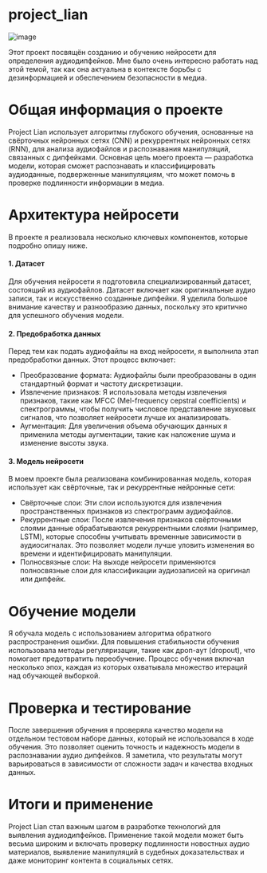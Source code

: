 # project_lian
![image](https://github.com/user-attachments/assets/4956d5ba-0c07-49c0-9564-a4bac527ba2f)

Этот проект посвящён созданию и обучению нейросети для определения аудиодипфейков. Мне было очень интересно работать над этой темой, так как она актуальна в контексте борьбы с дезинформацией и обеспечением безопасности в медиа.

# Общая информация о проекте

Project Lian использует алгоритмы глубокого обучения, основанные на свёрточных нейронных сетях (CNN) и рекуррентных нейронных сетях (RNN), для анализа аудиофайлов и распознавания манипуляций, связанных с дипфейками. Основная цель моего проекта — разработка модели, которая сможет распознавать и классифицировать аудиоданные, подверженные манипуляциям, что может помочь в проверке подлинности информации в медиа.

# Архитектура нейросети

В проекте я реализовала несколько ключевых компонентов, которые подробно опишу ниже.

#### 1. Датасет

Для обучения нейросети я подготовила специализированный датасет, состоящий из аудиофайлов. Датасет включает как оригинальные аудио записи, так и искусственно созданные дипфейки. Я уделила большое внимание качеству и разнообразию данных, поскольку это критично для успешного обучения модели.

#### 2. Предобработка данных

Перед тем как подать аудиофайлы на вход нейросети, я выполнила этап предобработки данных. Этот процесс включает:

- Преобразование формата: Аудиофайлы были преобразованы в один стандартный формат и частоту дискретизации.
- Извлечение признаков: Я использовала методы извлечения признаков, такие как MFCC (Mel-frequency cepstral coefficients) и спектрограммы, чтобы получить числовое представление звуковых сигналов, что позволяет нейросети лучше их анализировать.
- Аугментация: Для увеличения объема обучающих данных я применила методы аугментации, такие как наложение шума и изменение высоты звука.

#### 3. Модель нейросети

В моем проекте была реализована комбинированная модель, которая использует как свёрточные, так и рекуррентные нейронные сети:

- Свёрточные слои: Эти слои используются для извлечения пространственных признаков из спектрограмм аудиофайлов.
- Рекуррентные слои: После извлечения признаков свёрточными слоями данные обрабатываются рекуррентными слоями (например, LSTM), которые способны учитывать временные зависимости в аудиосигналах. Это позволяет модели лучше уловить изменения во времени и идентифицировать манипуляции.
- Полносвязные слои: На выходе нейросети применяются полносвязные слои для классификации аудиозаписей на оригинал или дипфейк.

# Обучение модели

Я обучала модель с использованием алгоритма обратного распространения ошибки. Для повышения стабильности обучения использовала методы регуляризации, такие как дроп-аут (dropout), что помогает предотвратить переобучение. Процесс обучения включал несколько эпох, каждая из которых охватывала множество итераций над обучающей выборкой.

# Проверка и тестирование

После завершения обучения я проверяла качество модели на отдельном тестовом наборе данных, который не использовался в ходе обучения. Это позволяет оценить точность и надежность модели в распознавании аудио дипфейков. Я заметила, что результаты могут варьироваться в зависимости от сложности задач и качества входных данных.

# Итоги и применение

Project Lian стал важным шагом в разработке технологий для выявления аудиодипфейков. Применение такой модели может быть весьма широким и включать проверку подлинности новостных аудио материалов, выявление манипуляций в судебных доказательствах и даже мониторинг контента в социальных сетях.

